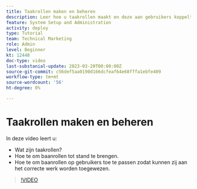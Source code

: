 ```yaml
---
title: Taakrollen maken en beheren
description: Leer hoe u taakrollen maakt en deze aan gebruikers koppelt om betere toewijzingen te maken.
feature: System Setup and Administration
activity: deploy
type: Tutorial
team: Technical Marketing
role: Admin
level: Beginner
kt: 12448
doc-type: video
last-substanial-update: 2023-03-20T00:00:00Z
source-git-commit: c56def5aa0190d166dcfeaf64e68fffa1ebfe409
workflow-type: tm+mt
source-wordcount: '56'
ht-degree: 0%

---
```


# Taakrollen maken en beheren

In deze video leert u:

* Wat zijn taakrollen?
* Hoe te om baanrollen tot stand te brengen.
* Hoe te om baanrollen op gebruikers toe te passen zodat kunnen zij aan het correcte werk worden toegewezen.

>[!VIDEO](https://video.tv.adobe.com/v/3416966/?quality=12)


